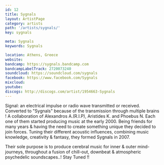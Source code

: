 ```yaml
---
id: 12
title: Sygnals
layout: ArtistPage
category: artists
path: '/artists/sygnals/'
key: sygnals

meta: Sygnals
keywords: Sygnals

location: Athens, Greece
website: 
bandcamp: https://sygnals.bandcamp.com
bandcampLabelTrack: 2720073240
soundcloud: https://soundcloud.com/sygnals
facebook: https://www.facebook.com/Sygnals
mixcloud: 
youtube: 
discogs: http://discogs.com/artist/1954663-Sygnals
---
```


Signal: an electrical impulse or radio wave transmitted or received.
Converted to "Sygnals" because of the transmission through multiple brains ! 
A collaboration of Alexandros A.(R.I.P), Aristides K. and Phoebus N.
Each one of them started producing music at the early 2000. Being friends for many years & having the need to create something unique they decided to join forces. Tuning their different acoustic influences, combining music knowledge, creativity & fantasy, they formed Sygnals in 2007.

Their sole purpose is to produce cerebral music for inner & outer mind-journeys, throughout a fusion of chill-out, downbeat & atmospheric psychedelic soundscapes..!
Stay Tuned !!
